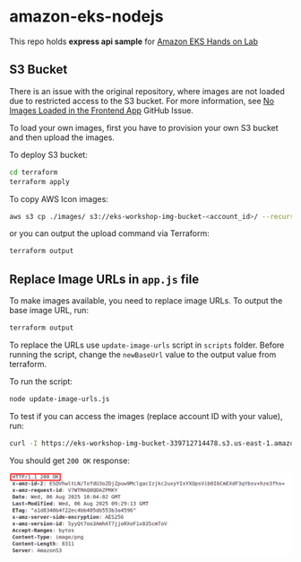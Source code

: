 # amazon-eks-nodejs

This repo holds **express api sample** for [Amazon EKS Hands on Lab](https://catalog.us-east-1.prod.workshops.aws/workshops/9c0aa9ab-90a9-44a6-abe1-8dff360ae428/en-US)

## S3 Bucket

There is an issue with the original repository, where images are not loaded due to restricted access to the S3 bucket. For more information, see [No Images Loaded in the Frontend App](https://github.com/joozero/amazon-eks-frontend/issues/2) GitHub Issue.

To load your own images, first you have to provision your own S3 bucket and then upload the images.

To deploy S3 bucket:
```bash
cd terraform
terraform apply
```

To copy AWS Icon images:
```bash
aws s3 cp ./images/ s3://eks-workshop-img-bucket-<account_id>/ --recursive
```

or you can output the upload command via Terraform:
```bash
terraform output
```

## Replace Image URLs in `app.js` file

To make images available, you need to replace image URLs. To output the base image URL, run:
```bash
terraform output
```

To replace the URLs use `update-image-urls` script in `scripts` folder. Before running the script, change the `newBaseUrl` value to the output value from terraform.

To run the script:
```bash
node update-image-urls.js
```

To test if you can access the images (replace account ID with your value), run:
```bash
curl -I https://eks-workshop-img-bucket-339712714478.s3.us-east-1.amazonaws.com/demo-image-0.png
```

You should get `200 OK` response:

![](./docs/curl_response.png)